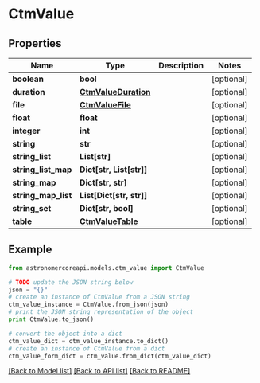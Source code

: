 # CtmValue


## Properties
Name | Type | Description | Notes
------------ | ------------- | ------------- | -------------
**boolean** | **bool** |  | [optional] 
**duration** | [**CtmValueDuration**](CtmValueDuration.md) |  | [optional] 
**file** | [**CtmValueFile**](CtmValueFile.md) |  | [optional] 
**float** | **float** |  | [optional] 
**integer** | **int** |  | [optional] 
**string** | **str** |  | [optional] 
**string_list** | **List[str]** |  | [optional] 
**string_list_map** | **Dict[str, List[str]]** |  | [optional] 
**string_map** | **Dict[str, str]** |  | [optional] 
**string_map_list** | **List[Dict[str, str]]** |  | [optional] 
**string_set** | **Dict[str, bool]** |  | [optional] 
**table** | [**CtmValueTable**](CtmValueTable.md) |  | [optional] 

## Example

```python
from astronomercoreapi.models.ctm_value import CtmValue

# TODO update the JSON string below
json = "{}"
# create an instance of CtmValue from a JSON string
ctm_value_instance = CtmValue.from_json(json)
# print the JSON string representation of the object
print CtmValue.to_json()

# convert the object into a dict
ctm_value_dict = ctm_value_instance.to_dict()
# create an instance of CtmValue from a dict
ctm_value_form_dict = ctm_value.from_dict(ctm_value_dict)
```
[[Back to Model list]](../README.md#documentation-for-models) [[Back to API list]](../README.md#documentation-for-api-endpoints) [[Back to README]](../README.md)


